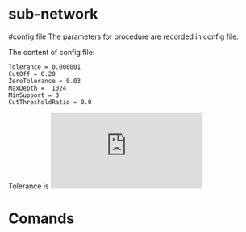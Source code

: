 # sub-network
#config file 
  The parameters for procedure are recorded in config file. 
  
The content of config file:
    
    Tolerance = 0.000001
    CutOff = 0.20
    ZeroTolerance = 0.03
    MaxDepth =  1024
    MinSupport = 3
    CutThresholdRatio = 0.0

Tolerance is 
   ![first equation](http://latex.codecogs.com/gif.latex?%5Cfrac%7Bx%7D%7By%7D)
  
# Comands
